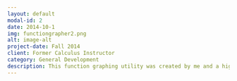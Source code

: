 ```yaml
---
layout: default
modal-id: 2
date: 2014-10-1
img: functiongrapher2.png
alt: image-alt
project-date: Fall 2014
client: Former Calculus Instructor
category: General Development
description: This function graphing utility was created by me and a high school classmate named Joshua Ferrell during the August of 2014. This version of the application will only work on Windows. It's capable of graphing functions through a GUI and supports navigating the rotation of a 2D equation about an axis in three dimensions. The escape key will close opened graphs - 3D graphs can be navigated using WASD for horizontal movement, and the Q and E keys to ascend and descend. I personally created almost all of the program with the exception of the 3D camera navigation system (my contributions there were limited to debugging and tuning). The program was in Java - and uses the Lightweight Java Graphics Library (LWJGL) and an equation parsing library called exp4j.
---
```

